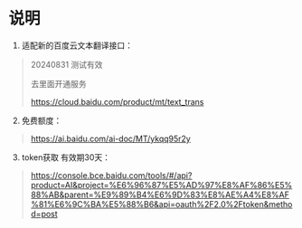 # 说明
1. 适配新的百度云文本翻译接口：
> 20240831 测试有效<p>
> 去里面开通服务<p>
> https://cloud.baidu.com/product/mt/text_trans
2. 免费额度：
> https://ai.baidu.com/ai-doc/MT/ykqq95r2y
3. token获取 有效期30天：
> https://console.bce.baidu.com/tools/#/api?product=AI&project=%E6%96%87%E5%AD%97%E8%AF%86%E5%88%AB&parent=%E9%89%B4%E6%9D%83%E8%AE%A4%E8%AF%81%E6%9C%BA%E5%88%B6&api=oauth%2F2.0%2Ftoken&method=post
> 